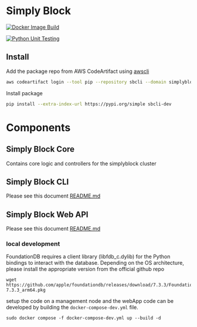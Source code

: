 
# Simply Block
[![Docker Image Build](https://github.com/simplyblock-io/sbcli/actions/workflows/docker-image.yml/badge.svg)](https://github.com/simplyblock-io/sbcli/actions/workflows/docker-image.yml)

[![Python Unit Testing](https://github.com/simplyblock-io/sbcli/actions/workflows/python-testing.yml/badge.svg)](https://github.com/simplyblock-io/sbcli/actions/workflows/python-testing.yml)


## Install
Add the package repo from AWS CodeArtifact using [awscli](https://docs.aws.amazon.com/cli/latest/userguide/getting-started-install.html)

```bash
aws codeartifact login --tool pip --repository sbcli --domain simplyblock --domain-owner 565979732541 --region eu-west-1
```
Install package
```bash
pip install --extra-index-url https://pypi.org/simple sbcli-dev
```

# Components

## Simply Block Core
Contains core logic and controllers for the simplyblock cluster

## Simply Block CLI
Please see this document
[README.md](../main/simplyblock_cli/README.md)


## Simply Block Web API
Please see this document
[README.md](../main/simplyblock_web/README.md)



### local development

FoundationDB requires a client library (libfdb_c.dylib) for the Python bindings to interact with the database.
Depending on the OS architecture, please install the appropriate version from the official github repo

```
wget https://github.com/apple/foundationdb/releases/download/7.3.3/FoundationDB-7.3.3_arm64.pkg
```

setup the code on a management node and the webApp code can be developed by building the `docker-compose-dev.yml` file.


```
sudo docker compose -f docker-compose-dev.yml up --build -d
```
